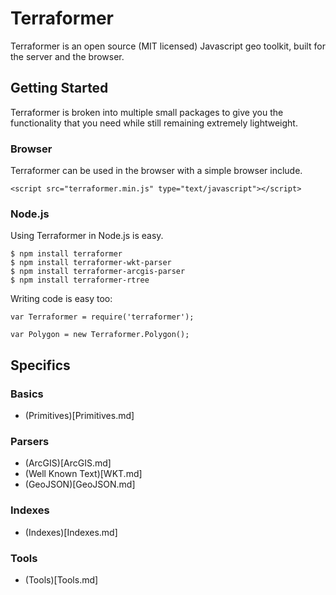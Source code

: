 # Terraformer

Terraformer is an open source (MIT licensed) Javascript geo toolkit, built for the server and the browser.

## Getting Started

Terraformer is broken into multiple small packages to give you the functionality that you need while still remaining extremely lightweight.

### Browser

Terraformer can be used in the browser with a simple browser include.

    <script src="terraformer.min.js" type="text/javascript"></script>

### Node.js

Using Terraformer in Node.js is easy.

    $ npm install terraformer
    $ npm install terraformer-wkt-parser
    $ npm install terraformer-arcgis-parser
    $ npm install terraformer-rtree

Writing code is easy too:

    var Terraformer = require('terraformer');
    
    var Polygon = new Terraformer.Polygon();

## Specifics

### Basics

* (Primitives)[Primitives.md]

### Parsers

* (ArcGIS)[ArcGIS.md]
* (Well Known Text)[WKT.md]
* (GeoJSON)[GeoJSON.md]

### Indexes

* (Indexes)[Indexes.md]

### Tools

* (Tools)[Tools.md]